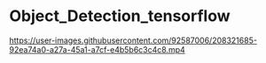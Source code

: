 # Object_Detection_tensorflow

https://user-images.githubusercontent.com/92587006/208321685-92ea74a0-a27a-45a1-a7cf-e4b5b6c3c4c8.mp4

